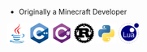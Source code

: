 - Originally a Minecraft Developer  

<div>
	<img src="https://raw.githubusercontent.com/devicons/devicon/master/icons/java/java-original.svg" alt="Java" width="40" height="40">
	<img src="https://raw.githubusercontent.com/devicons/devicon/master/icons/cplusplus/cplusplus-original.svg" alt="C++" width="40" height="40">
	<img src="https://raw.githubusercontent.com/devicons/devicon/master/icons/csharp/csharp-original.svg" alt="C#" width="40" height="40">
	<img src="https://raw.githubusercontent.com/devicons/devicon/ca28c779441053191ff11710fe24a9e6c23690d6/icons/rust/rust-original.svg" alt="Rust" width="40" height="40">
	<img src="https://raw.githubusercontent.com/devicons/devicon/ca28c779441053191ff11710fe24a9e6c23690d6/icons/python/python-original.svg" alt="Python" width="40" height="40">
	<img src="https://raw.githubusercontent.com/devicons/devicon/ca28c779441053191ff11710fe24a9e6c23690d6/icons/lua/lua-original.svg" alt="Lua" width="40" height="40">
</div>
